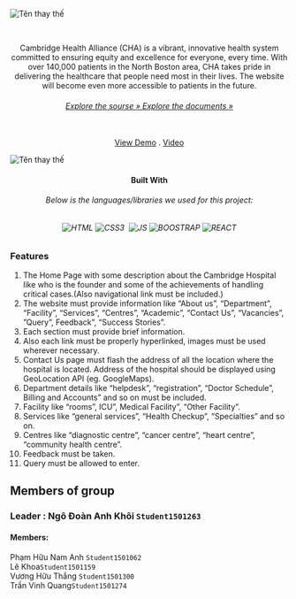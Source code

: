 ![Tên thay thế](https://github.com/NAonlines/eProject-Fpt-Aptech-Group_3_Cambridge-hospitall/raw/master/src/Assets/img/Logo-cmb.png)



<br  />

<div  align="center">
    



</a>
<p align="center">
Cambridge Health Alliance (CHA) is a vibrant, innovative health system committed to ensuring equity and excellence for everyone, every time. With over 140,000 patients in the North Boston area, CHA takes pride in delivering the healthcare that people need most in their lives. The website will become even more accessible to patients in the future.</p>

###### <p align="center">[Explore the sourse » ](https://github.com/NAonlines/eProject-Fpt-Aptech-Group_3_Cambridge-hospitall) [Explore the documents » ](https://github.com/NAonlines/eProject-Fpt-Aptech-Group_3_Cambridge-hospitall/tree/master/Documents)
 </p>



<br  /><a  href="https://e-project-fpt-aptech-group-3-cambridge-hospitall.vercel.app/" target="_blank">View Demo</a> . <a  href="" target="_blank">Video</a>
</div>

![Tên thay thế](https://github.com/NAonlines/eProject-Fpt-Aptech-Group_3_Cambridge-hospitall/raw/master/src/Assets/img/Homeview.png)


#### <div align="center">Built With</div>

###### <div align="center">Below is the languages/libraries we used for this project:</div>

###### <div align="center">![HTML]&nbsp;![CSS3] &nbsp;![JS]&nbsp;![BOOSTRAP]&nbsp;![REACT]
</div>




<div  align="left">

### Features </br>

<ol>
<li>
The Home Page with some description about the Cambridge Hospital like who
is the founder and some of the achievements of handling critical cases.(Also
navigational link must be included.)
</br>
</li>
<li>
The website must provide information like “About us”, “Department”,
“Facility”, “Services”, “Centres”, “Academic”, “Contact Us”, “Vacancies”,
”Query”, Feedback”, “Success Stories”.
 </br>
</li>
<li>
 Each section must provide brief information.
</br>
</li>
<li>
Also each link must be properly hyperlinked, images must be used wherever
necessary.
</br>
</li>
<li>
Contact Us page must flash the address of all the location where the hospital
is located. Address of the hospital should be displayed using GeoLocation API
(eg. GoogleMaps).

</br>
</li>
<li>
Department details like “helpdesk”, “registration”, “Doctor Schedule”, Billing
and Accounts” and so on must be included.
</br>
</li>
<li>
Facility like “rooms”, ICU”, Medical Facility”, “Other Facility”.
</br>
</li>
<li>
Services like “general services”, “Health Checkup”, “Specialties” and so on.
</br>
<li>
Centres like “diagnostic centre”, “cancer centre”, “heart centre”, “community
health centre”.
</br>
</li>
<li>
Feedback must be taken.</br>

<li>
 Query must be allowed to enter.
</br>
</li>
</ol>

## Members of group

### Leader : Ngô Đoàn Anh Khôi `Student1501263`

#### Members:

Phạm Hữu Nam Anh `Student1501062` </br>
Lê Khoa`Student1501159` </br>
Vương Hữu Thắng `Student1501300` </br>
Trần Vinh Quang`Student1501274` </br>

[HTML]: https://img.shields.io/badge/HTML5-E34F26?style=for-the-badge&logo=html5&logoColor=white
[CSS3]: https://img.shields.io/badge/CSS3-1572B6?style=for-the-badge&logo=css3&logoColor=white
[JS]: https://img.shields.io/badge/JavaScript-F7DF1E?style=for-the-badge&logo=javascript&logoColor=black
[BOOSTRAP]: https://img.shields.io/badge/Bootstrap-563D7C?style=for-the-badge&logo=bootstrap&logoColor=white
[REACT]: https://img.shields.io/badge/React-20232A?style=for-the-badge&logo=react&logoColor=61DAFB